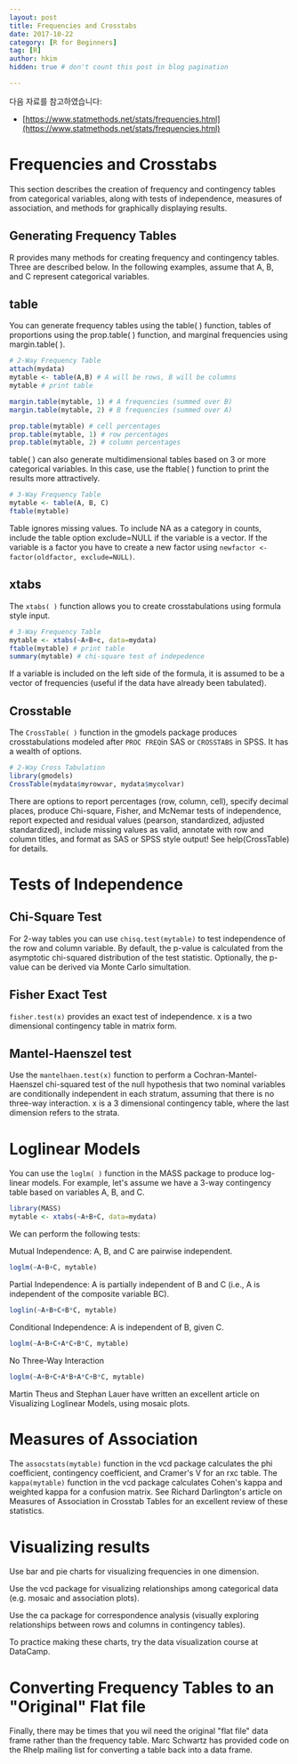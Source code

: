 ```yaml
---
layout: post  
title: Frequencies and Crosstabs
date: 2017-10-22  
category: [R for Beginners]  
tag: [R]  
author: hkim  
hidden: true # don't count this post in blog pagination  

---
```


다음 자료를 참고하였습니다:  
- [https://www.statmethods.net/stats/frequencies.html](https://www.statmethods.net/stats/frequencies.html)

# Frequencies and Crosstabs
This section describes the creation of frequency and contingency tables from categorical variables, along with tests of independence, measures of association, and methods for graphically displaying results.

## Generating Frequency Tables
R provides many methods for creating frequency and contingency tables. Three are described below. In the following examples, assume that A, B, and C represent categorical variables.

## table
You can generate frequency tables using the table( ) function, tables of proportions using the prop.table( ) function, and marginal frequencies using margin.table( ).

```r
# 2-Way Frequency Table
attach(mydata)
mytable <- table(A,B) # A will be rows, B will be columns
mytable # print table

margin.table(mytable, 1) # A frequencies (summed over B)
margin.table(mytable, 2) # B frequencies (summed over A)

prop.table(mytable) # cell percentages
prop.table(mytable, 1) # row percentages
prop.table(mytable, 2) # column percentages
```

table( ) can also generate multidimensional tables based on 3 or more categorical variables. In this case, use the ftable( ) function to print the results more attractively.

```r
# 3-Way Frequency Table
mytable <- table(A, B, C)
ftable(mytable)
```

Table ignores missing values. To include NA as a category in counts, include the table option exclude=NULL if the variable is a vector. If the variable is a factor you have to create a new factor using `newfactor <- factor(oldfactor, exclude=NULL)`.

## xtabs

The `xtabs( )` function allows you to create crosstabulations using formula style input.

```r
# 3-Way Frequency Table
mytable <- xtabs(~A+B+c, data=mydata)
ftable(mytable) # print table
summary(mytable) # chi-square test of indepedence
```

If a variable is included on the left side of the formula, it is assumed to be a vector of frequencies (useful if the data have already been tabulated).

## Crosstable

The `CrossTable( )` function in the gmodels package produces crosstabulations modeled after `PROC FREQ`in SAS or `CROSSTABS` in SPSS. It has a wealth of options.

```r
# 2-Way Cross Tabulation
library(gmodels)
CrossTable(mydata$myrowvar, mydata$mycolvar)
```

There are options to report percentages (row, column, cell), specify decimal places, produce Chi-square, Fisher, and McNemar tests of independence, report expected and residual values (pearson, standardized, adjusted standardized), include missing values as valid, annotate with row and column titles, and format as SAS or SPSS style output!
See help(CrossTable) for details.


# Tests of Independence

## Chi-Square Test

For 2-way tables you can use `chisq.test(mytable)` to test independence of the row and column variable. By default, the p-value is calculated from the asymptotic chi-squared distribution of the test statistic. Optionally, the p-value can be derived via Monte Carlo simultation.

## Fisher Exact Test
`fisher.test(x)` provides an exact test of independence. x is a two dimensional contingency table in matrix form.

## Mantel-Haenszel test
Use the `mantelhaen.test(x)` function to perform a Cochran-Mantel-Haenszel chi-squared test of the null hypothesis that two nominal variables are conditionally independent in each stratum, assuming that there is no three-way interaction. x is a 3 dimensional contingency table, where the last dimension refers to the strata.

# Loglinear Models
You can use the `loglm( )` function in the MASS package to produce log-linear models. For example, let's assume we have a 3-way contingency table based on variables A, B, and C.

```r
library(MASS)
mytable <- xtabs(~A+B+C, data=mydata)
```

We can perform the following tests:

Mutual Independence: A, B, and C are pairwise independent.

```r
loglm(~A+B+C, mytable)
```

Partial Independence: A is partially independent of B and C (i.e., A is independent of the composite variable BC).

```r
loglin(~A+B+C+B*C, mytable)
```

Conditional Independence: A is independent of B, given C.

```r
loglm(~A+B+C+A*C+B*C, mytable)
```

No Three-Way Interaction

```r
loglm(~A+B+C+A*B+A*C+B*C, mytable)
```

Martin Theus and Stephan Lauer have written an excellent article on Visualizing Loglinear Models, using mosaic plots.

# Measures of Association
The `assocstats(mytable)` function in the vcd package calculates the phi coefficient, contingency coefficient, and Cramer's V for an rxc table. The `kappa(mytable)` function in the vcd package calculates Cohen's kappa and weighted kappa for a confusion matrix. See Richard Darlington's article on Measures of Association in Crosstab Tables for an excellent review of these statistics.

# Visualizing results
Use bar and pie charts for visualizing frequencies in one dimension.

Use the vcd package for visualizing relationships among categorical data (e.g. mosaic and association plots).

Use the ca package for correspondence analysis (visually exploring relationships between rows and columns in contingency tables).

To practice making these charts, try the data visualization course at DataCamp.

# Converting Frequency Tables to an "Original" Flat file
Finally, there may be times that you wil need the original "flat file" data frame rather than the frequency table. Marc Schwartz has provided code on the Rhelp mailing list for converting a table back into a data frame.
